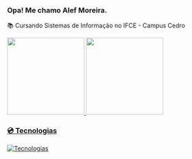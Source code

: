 
### Opa! Me chamo Alef Moreira.
📚 Cursando Sistemas de Informação no IFCE - Campus Cedro
<div>
<a href="https://github.com/alefmoreira">
<img height="180em" src="https://github-readme-stats.vercel.app/api/top-langs/?username=alefmoreira&layout=compact&langs_count=7&theme=dark"/>
<img height="180em" src="https://github-readme-stats.vercel.app/api?username=alefmoreira&show_icons=true&theme=dark&include_all_commits=true&count_private=true"/>
</div>

### 💿 Tecnologias
![Tecnologias](https://skillicons.dev/icons?i=java,spring,html,css,js,react,postgres,mysql,&perline=2)
 
